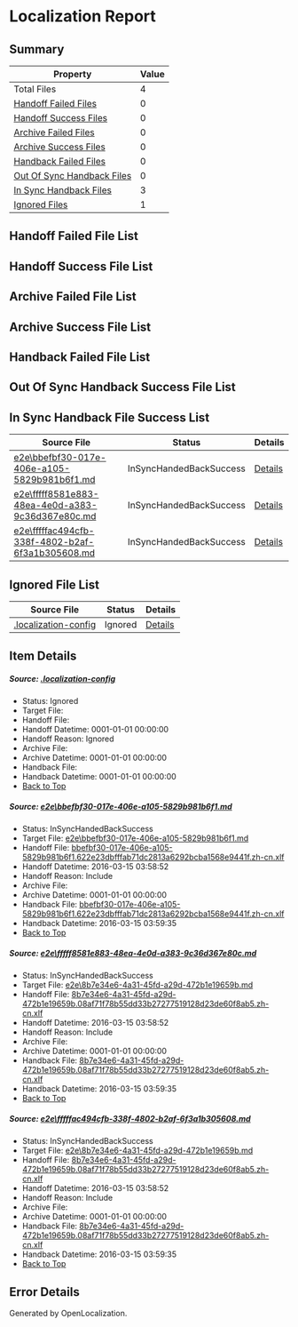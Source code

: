 # <a name='report-top'></a> Localization Report

## Summary
 Property | Value 
 -------- | ----- 
 Total Files | 4
[ Handoff Failed Files ](#handoff-failed-list)| 0
[ Handoff Success Files ](#handoff-success-list)| 0
[ Archive Failed Files ](#archive-failed-list)| 0
[ Archive Success Files ](#archive-success-list)| 0
[ Handback Failed Files ](#handback-failed-list)| 0
[ Out Of Sync Handback Files ](#outofsync-handback-success-list)| 0
[ In Sync Handback Files ](#insync-handback-success-list)| 3
[ Ignored Files ](#ignored-list)| 1

## <a name='handoff-failed-list'></a> Handoff Failed File List

## <a name='handoff-success-list'></a> Handoff Success File List

## <a name='archive-failed-list'></a> Archive Failed File List

## <a name='archive-success-list'></a> Archive Success File List

## <a name='handback-failed-list'></a> Handback Failed File List

## <a name='outofsync-handback-success-list'></a> Out Of Sync Handback Success File List

## <a name='insync-handback-success-list'></a> In Sync Handback File Success List
 Source File | Status | Details 
 ----------- | ------ | ------- 
 [e2e\bbefbf30-017e-406e-a105-5829b981b6f1.md](https://github.com/OpenLocalizationTest/oltest/blob/354d821d2566d7a0d610e7dee12fe65ba98eb99b/e2e/bbefbf30-017e-406e-a105-5829b981b6f1.md) | InSyncHandedBackSuccess | [Details](#7545adb01e66894d2863026826a9b38f4968fb861)
 [e2e\fffff8581e883-48ea-4e0d-a383-9c36d367e80c.md](https://github.com/OpenLocalizationTest/oltest/blob/208c3454018207cff2d6f0bff1d682c238edc6c5/e2e/fffff8581e883-48ea-4e0d-a383-9c36d367e80c.md) | InSyncHandedBackSuccess | [Details](#20144c206d7eb63cedaee1467e315790ba82f7332)
 [e2e\fffffac494cfb-338f-4802-b2af-6f3a1b305608.md](https://github.com/OpenLocalizationTest/oltest/blob/208c3454018207cff2d6f0bff1d682c238edc6c5/e2e/fffffac494cfb-338f-4802-b2af-6f3a1b305608.md) | InSyncHandedBackSuccess | [Details](#20144c206d7eb63cedaee1467e315790ba82f7333)

## <a name='ignored-list'></a> Ignored File List
 Source File | Status | Details 
 ----------- | ------ | ------- 
 [.localization-config](https://github.com/OpenLocalizationTest/oltest/blob/208c3454018207cff2d6f0bff1d682c238edc6c5/.localization-config) | Ignored | [Details](#66aca4b1c2f43b14ec41e0e427345df94af1d5e10)

## Item Details
##### <a name='66aca4b1c2f43b14ec41e0e427345df94af1d5e10'></a> Source: [.localization-config](https://github.com/OpenLocalizationTest/oltest/blob/208c3454018207cff2d6f0bff1d682c238edc6c5/.localization-config)
* Status: Ignored
* Target File: 
* Handoff File: 
* Handoff Datetime: 0001-01-01 00:00:00
* Handoff Reason: Ignored
* Archive File: 
* Archive Datetime: 0001-01-01 00:00:00
* Handback File: 
* Handback Datetime: 0001-01-01 00:00:00
* [Back to Top](#report-top)

##### <a name='7545adb01e66894d2863026826a9b38f4968fb861'></a> Source: [e2e\bbefbf30-017e-406e-a105-5829b981b6f1.md](https://github.com/OpenLocalizationTest/oltest/blob/354d821d2566d7a0d610e7dee12fe65ba98eb99b/e2e/bbefbf30-017e-406e-a105-5829b981b6f1.md)
* Status: InSyncHandedBackSuccess
* Target File: [e2e\bbefbf30-017e-406e-a105-5829b981b6f1.md](https://github.com/OpenLocalizationTestOrg/oltest.zh-cn/blob/790b0f64e67c49eb6bf21d045034a154b5abf009/e2e/bbefbf30-017e-406e-a105-5829b981b6f1.md)
* Handoff File: [bbefbf30-017e-406e-a105-5829b981b6f1.622e23dbfffab71dc2813a6292bcba1568e9441f.zh-cn.xlf](https://github.com/OpenLocalizationTestOrg/olhandoff/blob/878b13adeb606b7f95e4b02ac11f73632c928e29/ol-handoff/OpenLocalizationTestOrg/oltest.zh-cn/yuwzho/ht/bbefbf30-017e-406e-a105-5829b981b6f1.622e23dbfffab71dc2813a6292bcba1568e9441f.zh-cn.xlf)
* Handoff Datetime: 2016-03-15 03:58:52
* Handoff Reason: Include
* Archive File: 
* Archive Datetime: 0001-01-01 00:00:00
* Handback File: [bbefbf30-017e-406e-a105-5829b981b6f1.622e23dbfffab71dc2813a6292bcba1568e9441f.zh-cn.xlf](https://github.com/OpenLocalizationTestOrg/olhandback/blob/451cfeb86c05f3ad065ea87c31fee753e0ed624b/ol-handback/OpenLocalizationTestOrg/oltest.zh-cn/yuwzho/ht/bbefbf30-017e-406e-a105-5829b981b6f1.622e23dbfffab71dc2813a6292bcba1568e9441f.zh-cn.xlf)
* Handback Datetime: 2016-03-15 03:59:35
* [Back to Top](#report-top)

##### <a name='20144c206d7eb63cedaee1467e315790ba82f7332'></a> Source: [e2e\fffff8581e883-48ea-4e0d-a383-9c36d367e80c.md](https://github.com/OpenLocalizationTest/oltest/blob/208c3454018207cff2d6f0bff1d682c238edc6c5/e2e/fffff8581e883-48ea-4e0d-a383-9c36d367e80c.md)
* Status: InSyncHandedBackSuccess
* Target File: [e2e\8b7e34e6-4a31-45fd-a29d-472b1e19659b.md](https://github.com/OpenLocalizationTestOrg/oltest.zh-cn/blob/790b0f64e67c49eb6bf21d045034a154b5abf009/e2e/8b7e34e6-4a31-45fd-a29d-472b1e19659b.md)
* Handoff File: [8b7e34e6-4a31-45fd-a29d-472b1e19659b.08af71f78b55dd33b27277519128d23de60f8ab5.zh-cn.xlf](https://github.com/OpenLocalizationTestOrg/olhandoff/blob/878b13adeb606b7f95e4b02ac11f73632c928e29/ol-handoff/OpenLocalizationTestOrg/oltest.zh-cn/yuwzho/ht/8b7e34e6-4a31-45fd-a29d-472b1e19659b.08af71f78b55dd33b27277519128d23de60f8ab5.zh-cn.xlf)
* Handoff Datetime: 2016-03-15 03:58:52
* Handoff Reason: Include
* Archive File: 
* Archive Datetime: 0001-01-01 00:00:00
* Handback File: [8b7e34e6-4a31-45fd-a29d-472b1e19659b.08af71f78b55dd33b27277519128d23de60f8ab5.zh-cn.xlf](https://github.com/OpenLocalizationTestOrg/olhandback/blob/451cfeb86c05f3ad065ea87c31fee753e0ed624b/ol-handback/OpenLocalizationTestOrg/oltest.zh-cn/yuwzho/ht/8b7e34e6-4a31-45fd-a29d-472b1e19659b.08af71f78b55dd33b27277519128d23de60f8ab5.zh-cn.xlf)
* Handback Datetime: 2016-03-15 03:59:35
* [Back to Top](#report-top)

##### <a name='20144c206d7eb63cedaee1467e315790ba82f7333'></a> Source: [e2e\fffffac494cfb-338f-4802-b2af-6f3a1b305608.md](https://github.com/OpenLocalizationTest/oltest/blob/208c3454018207cff2d6f0bff1d682c238edc6c5/e2e/fffffac494cfb-338f-4802-b2af-6f3a1b305608.md)
* Status: InSyncHandedBackSuccess
* Target File: [e2e\8b7e34e6-4a31-45fd-a29d-472b1e19659b.md](https://github.com/OpenLocalizationTestOrg/oltest.zh-cn/blob/790b0f64e67c49eb6bf21d045034a154b5abf009/e2e/8b7e34e6-4a31-45fd-a29d-472b1e19659b.md)
* Handoff File: [8b7e34e6-4a31-45fd-a29d-472b1e19659b.08af71f78b55dd33b27277519128d23de60f8ab5.zh-cn.xlf](https://github.com/OpenLocalizationTestOrg/olhandoff/blob/878b13adeb606b7f95e4b02ac11f73632c928e29/ol-handoff/OpenLocalizationTestOrg/oltest.zh-cn/yuwzho/ht/8b7e34e6-4a31-45fd-a29d-472b1e19659b.08af71f78b55dd33b27277519128d23de60f8ab5.zh-cn.xlf)
* Handoff Datetime: 2016-03-15 03:58:52
* Handoff Reason: Include
* Archive File: 
* Archive Datetime: 0001-01-01 00:00:00
* Handback File: [8b7e34e6-4a31-45fd-a29d-472b1e19659b.08af71f78b55dd33b27277519128d23de60f8ab5.zh-cn.xlf](https://github.com/OpenLocalizationTestOrg/olhandback/blob/451cfeb86c05f3ad065ea87c31fee753e0ed624b/ol-handback/OpenLocalizationTestOrg/oltest.zh-cn/yuwzho/ht/8b7e34e6-4a31-45fd-a29d-472b1e19659b.08af71f78b55dd33b27277519128d23de60f8ab5.zh-cn.xlf)
* Handback Datetime: 2016-03-15 03:59:35
* [Back to Top](#report-top)


## Error Details

Generated by OpenLocalization.
